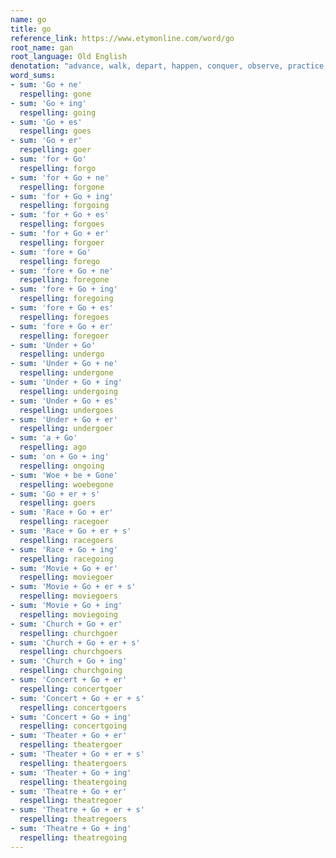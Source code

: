 ```yaml
---
name: go
title: go
reference_link: https://www.etymonline.com/word/go
root_name: gan
root_language: Old English
denotation: "advance, walk, depart, happen, conquer, observe, practice, exercise"
word_sums:
- sum: 'Go + ne'
  respelling: gone
- sum: 'Go + ing'
  respelling: going
- sum: 'Go + es'
  respelling: goes
- sum: 'Go + er'
  respelling: goer
- sum: 'for + Go'
  respelling: forgo
- sum: 'for + Go + ne'
  respelling: forgone
- sum: 'for + Go + ing'
  respelling: forgoing
- sum: 'for + Go + es'
  respelling: forgoes
- sum: 'for + Go + er'
  respelling: forgoer
- sum: 'fore + Go'
  respelling: forego
- sum: 'fore + Go + ne'
  respelling: foregone
- sum: 'fore + Go + ing'
  respelling: foregoing
- sum: 'fore + Go + es'
  respelling: foregoes
- sum: 'fore + Go + er'
  respelling: foregoer
- sum: 'Under + Go'
  respelling: undergo
- sum: 'Under + Go + ne'
  respelling: undergone
- sum: 'Under + Go + ing'
  respelling: undergoing
- sum: 'Under + Go + es'
  respelling: undergoes
- sum: 'Under + Go + er'
  respelling: undergoer
- sum: 'a + Go'
  respelling: ago
- sum: 'on + Go + ing'
  respelling: ongoing
- sum: 'Woe + be + Gone'
  respelling: woebegone
- sum: 'Go + er + s'
  respelling: goers
- sum: 'Race + Go + er'
  respelling: racegoer
- sum: 'Race + Go + er + s'
  respelling: racegoers
- sum: 'Race + Go + ing'
  respelling: racegoing
- sum: 'Movie + Go + er'
  respelling: moviegoer
- sum: 'Movie + Go + er + s'
  respelling: moviegoers
- sum: 'Movie + Go + ing'
  respelling: moviegoing
- sum: 'Church + Go + er'
  respelling: churchgoer
- sum: 'Church + Go + er + s'
  respelling: churchgoers
- sum: 'Church + Go + ing'
  respelling: churchgoing
- sum: 'Concert + Go + er'
  respelling: concertgoer
- sum: 'Concert + Go + er + s'
  respelling: concertgoers
- sum: 'Concert + Go + ing'
  respelling: concertgoing
- sum: 'Theater + Go + er'
  respelling: theatergoer
- sum: 'Theater + Go + er + s'
  respelling: theatergoers
- sum: 'Theater + Go + ing'
  respelling: theatergoing
- sum: 'Theatre + Go + er'
  respelling: theatregoer
- sum: 'Theatre + Go + er + s'
  respelling: theatregoers
- sum: 'Theatre + Go + ing'
  respelling: theatregoing
---
```

